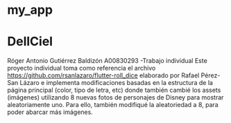 # my_app

# DellCiel
Róger Antonio Gutiérrez Baldizón A00830293 -Trabajo individual
Este proyecto individual toma como referencia el archivo https://github.com/rsanlazaro/flutter-roll_dice elaborado por Rafael Pérez-San Lázaro e implementa modificaciones basadas en la estructura de la página principal (color, tipo de letra, etc) donde también cambié los assets (imágenes) utilizando 8 nuevas fotos de personajes de Disney para mostrar aleatoriamente uno. Para ello, también modifiqué la aleatoriedad a 8, para poder abarcar más imágenes.


 
 
